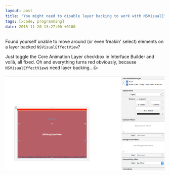 ```yaml
---
layout: post
title: "You might need to disable layer backing to work with NSVisualEffectViews in IB"
tags: [xcode, programming]
date: 2015-11-20 13:27:00 +0100
---
```


Found yourself unable to move around (or even freakin' select) elements on a layer backed `NSVisualEffectView`?

Just toggle the Core Animation Layer checkbox in Interface Builder and voilà, all fixed. Oh and everything turns red obviously, because `NSVisualEffectView`s need layer backing.. 👍

![Interface Builder showing a red NSVisualEffectView](/assets/blog/Screen_Shot_2015-12-01_at_13.31.21.png)
